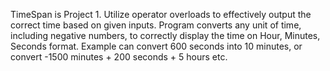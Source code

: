 TimeSpan is Project 1. Utilize operator overloads to effectively output the correct time based on given inputs. 
Program converts any unit of time, including negative numbers, to correctly display the time on Hour, Minutes, Seconds format. 
Example can convert 600 seconds into 10 minutes, or convert -1500 minutes + 200 seconds + 5 hours etc. 
